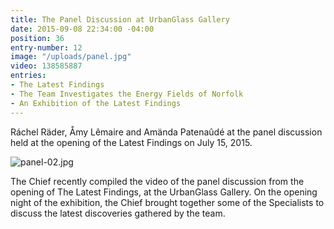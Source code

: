 ```yaml
---
title: The Panel Discussion at UrbanGlass Gallery
date: 2015-09-08 22:34:00 -04:00
position: 36
entry-number: 12
image: "/uploads/panel.jpg"
video: 138585887
entries:
- The Latest Findings
- The Team Investigates the Energy Fields of Norfolk
- An Exhibition of the Latest Findings
---
```


Ráchel Räder, Åmy Lêmaire and Amända Patenaûdé at the panel discussion held at the opening of the Latest Findings on July 15, 2015.

![panel-02.jpg](/uploads/panel-02.jpg)

The Chief recently compiled the video of the panel discussion from the opening of The Latest Findings, at the UrbanGlass Gallery.  On the opening night of the exhibition, the Chief brought together some of the Specialists to discuss the latest discoveries gathered by the team.
